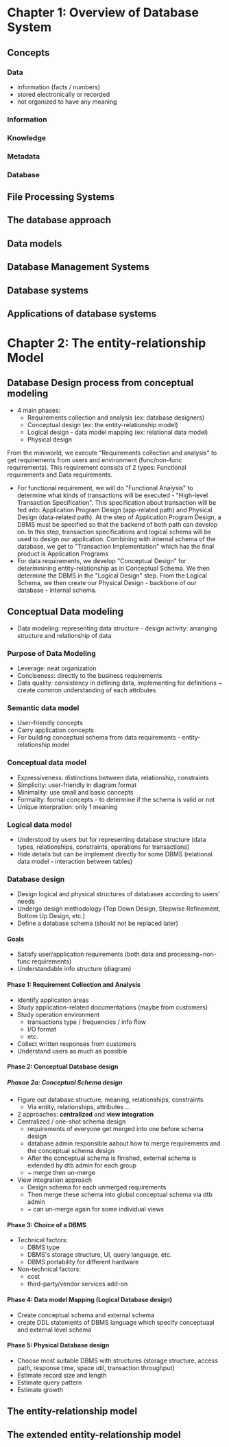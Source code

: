 # Chapter 1: Overview of Database System

## Concepts

### Data

- information (facts / numbers)
- stored electronically or recorded
- not organized to have any meaning

### Information

### Knowledge

### Metadata

### Database

## File Processing Systems

## The database approach

## Data models

## Database Management Systems

## Database systems

## Applications of database systems

# Chapter 2: The entity-relationship Model

## Database Design process from conceptual modeling

- 4 main phases:
  - Requirements collection and analysis (ex: database designers)
  - Conceptual design (ex: the entity-relationship model)
  - Logical design - data model mapping (ex: relational data model)
  - Physical design

From the miniworld, we execute "Requirements collection and analysis" to get requirements from users and environment (func/non-func requirements). This requirement consists of 2 types: Functional requirements and Data requirements. 

- For functional requirement, we will do "Functional Analysis" to determine what kinds of transactions will be executed - "High-level Transaction Specification". This specification about transaction will be fed into: Application Program Design (app-related path) and Physical Design (data-related path). At the step of Application Program Design, a DBMS must be specified so that the backend of both path can develop on. In this step, transaction specifications and logical schema will be used to design our application. Combining with internal schema of the database, we get to "Transaction Implementation" which has the final product is Application Programs
- For data requirements, we develop "Conceptual Design" for determinining entity-relationship as in Conceptual Schema. We then determine the DBMS in the "Logical Design" step. From the Logical Schema, we then create our Physical Design - backbone of our database - internal schema.

## Conceptual Data modeling

- Data modeling: representing data structure - design activity: arranging structure and relationship of data

### Purpose of Data Modeling

- Leverage: neat organization
- Conciseness: directly to the business requirements
- Data quality: consistency in defining data, implementing for definitions ~ create common understanding of each attributes

### Semantic data model

- User-friendly concepts
- Carry application concepts
- For building conceptual schema from data requirements - entity-relationship model

### Conceptual data model

- Expressiveness: distinctions between data, relationship, constraints
- Simplicity: user-friendly in diagram format
- Minimality: use small and basic concepts
- Formality: formal concepts - to determine if the schema is valid or not
- Unique interpration: only 1 meaning

### Logical data model

- Understood by users but for representing database structure (data types, relationships, constraints, operations for transactions)
- Hide details but can be implement directly for some DBMS (relational data model - interaction between tables)

### Database design

- Design logical and physical structures of databases according to users' needs
- Undergo design methodology (Top Down Design, Stepwise Refinement, Bottom Up Design, etc.)
- Define a database schema (should not be replaced later)

#### Goals

- Satisfy user/application requirements (both data and processing~non-func requirements)
- Understandable info structure (diagram)

#### Phase 1: Requirement Collection and Analysis

- Identify application areas
- Study application-related documentations (maybe from customers)
- Study operation environment
  - transactions type / frequencies / info flow
  - I/O format
  - etc.
- Collect written responses from customers
- Understand users as much as possible

#### Phase 2: Conceptual Database design

##### Phasae 2a: Conceptual Schema design

- Figure out database structure, meaning, relationships, constraints
  - Via entity, relationships, attributes ...
- 2 approaches: **centralized** and **view integration**
- Centralized / one-shot schema design
  - requirements of everyone get merged into one before schema design
  - database admin responsible aabout how to merge requirements and the conceptual schema design
  - After the conceptual schema is finished, external schema is extended by dtb admin for each group
  - ~ merge then un-merge
- View integration approach
  - Design schema for each unmerged requirements
  - Then merge these schema into global conceptual schema via dtb admin
  - ~ can un-merge again for some individual views

#### Phase 3: Choice of a DBMS

- Technical factors:
  - DBMS type
  - DBMS's storage structure, UI, query language, etc.
  - DBMS portability for different hardware
- Non-technical factors:
  - cost
  - third-party/vendor services add-on

#### Phase 4: Data model Mapping (Logical Database design)

- Create conceptual schema and external schema
- create DDL statements of DBMS language which specify conceptuaal and external level schema

#### Phase 5: Physical Database design

- Choose most suitable DBMS with structures (storage structure, access path, response time, space util, transaction throughput)
- Estimate record size and length
- Estimate query pattern
- Estimate growth

## The entity-relationship model

## The extended entity-relationship model

